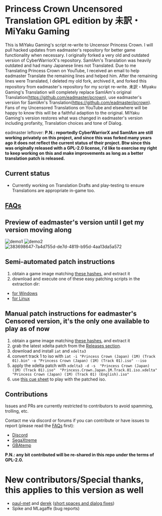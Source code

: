 
# Princess Crown Uncensored Translation GPL edition by 未訳・MiYaku Gaming

This is MiYaku Gaming's script re-write to Uncensor Princess Crown.
I will pull hacked updates from eadmaster's repository for better game functionality when necessary.
I originally forked a very old and outdated version of CyberWarriorX's repository.
SamIAm's Translation was heavily outdated and had many Japanese lines not Translated.
Due to me Translating Princess Crown on YouTube, I received an email to help eadmaster Translate the remaining lines and helped him.
After the remaining lines were Translated, I deleted my old fork, archived it, and forked this repository from eadmaster's repository for my script re-write.
未訳・Miyaku Gaming's Translation will completely replace SamIAm's original Translation(https://github.com/eadmaster/pcrown), use eadmaster's version for SamIAm's Translation(https://github.com/eadmaster/pcrown).
Fans of my Uncensored Translations on YouTube and elsewhere will be happy to know this will be a faithful adaption to the original.
MiYaku Gaming's version restores what was changed in eadmaster's version including profanity, Translation choices and tone of Dialog.

eadmaster leftover:
**P.N.: reportedly CyberWarriorX and SamIAm are still working privately on this project, and since this was forked many years ago it does not reflect the current status of their project. Btw since this was originally released with a GPL-2.0 license, i'd like to exercise my right to keep working on this and make improvements as long as a better translation patch is released.**



## Current status

 - Currently working on Translation Drafts and play-testing to ensure Translations are appropriate in-game too.


## [FAQs](https://github.com/eadmaster/pcrown/wiki/FAQs)


## Preview of eadmaster's version until I get my version moving along

![demo1](https://github.com/user-attachments/assets/b4116a9b-2410-474c-8ad0-a64bc6a2266b)  ![demo2](https://github.com/user-attachments/assets/1b0aebdf-efc6-4c21-9c32-ca81ddf03acd) ![383698647-7a4d755d-de7d-4819-b95d-4aa13da5a572](https://github.com/user-attachments/assets/b46dbcdc-2e41-4dc2-80cd-c29aa6d5eb0d)


## Semi-automated patch instructions

1. obtain a game image matching [these hashes](http://redump.org/disc/4901/), and extract it
2. download and execute one of these easy patching scripts in the extraction dir:
 
  - [for Windows](https://github.com/eadmaster/pcrown/blob/master/src/buildcd/_patch_eng.bat)
  - [for Linux](https://github.com/eadmaster/pcrown/blob/master/src/buildcd/_patch_eng.sh)


## Manual patch instructions for eadmaster's Censored version, it's the only one available to play as of now

1. obtain a game image matching [these hashes](http://redump.org/disc/4901/), and extract it
2. grab the latest xdelta patch from the [Releases section](https://github.com/eadmaster/pcrown/releases).
3. download and install `iat` and `xdelta3`
4. convert track 1 to iso with
`iat -i "Princess Crown (Japan) (1M) (Track 01).bin" -o "Princess Crown (Japan) (1M) (Track 01).iso" --iso`
5. apply the xdelta patch with
`xdelta3 -d -s  "Princess Crown (Japan) (1M) (Track 01).iso"  "Princess.Crown.Japan.1M.Track.01.iso.xdelta"  "Princess Crown (Japan) (1M) (Track 01) (English).iso"`
6. use [this cue sheet](https://github.com/eadmaster/pcrown/blob/master/src/buildcd/Princess%20Crown%20(Japan)%20(1M)%20(English).cue) to play with the patched iso.


## Contributions
 
Issues and PRs are currently restricted to contributors to avoid spamming, trolling, etc.

Contact me via discord or forums if you can contribute or have issues to report (please read the [FAQs](https://github.com/eadmaster/pcrown/wiki/FAQs) first):

 - [Discord](https://discord.com/channels/348545631985467394/797608417857372161)
 - [SegaXtreme](https://segaxtreme.net/members/eadmaster.30323/)
 - [GBAtemp](https://gbatemp.net/members/eadmaster.52646/)

**P.N.: any bit contributed will be re-shared in this repo under the terms of GPL-2.0.**


# New contributors/Special thanks, this applies to this version as well

 - [paul-met](https://github.com/paul-met) and [derek](https://github.com/DerekPascarella) ([short spaces and dialog fixes](https://github.com/eadmaster/pcrown/issues/1))
 - Spike and MLagaffe (bug reports)

